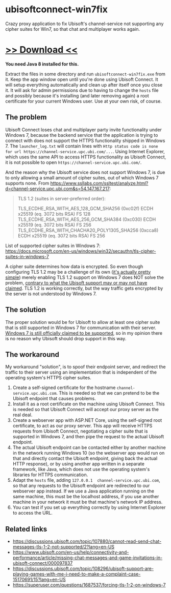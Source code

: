 # ubisoftconnect-win7fix
Crazy proxy application to fix Ubisoft's channel-service not supporting any cipher suites for Win7, so that chat and multiplayer works again.

# [>> Download <<](https://github.com/TheRealAyCe/ubisoftconnect-win7fix/releases)
**You need Java 8 installed for this.**

Extract the files in some directory and run `ubisoftconnect-win7fix.exe` from it. Keep the app window open until you're done using Ubisoft Connect. It will setup everything automatically and clean up after itself once you close it. It will ask for admin permissions due to having to change the `hosts` file and possibly because it's installing (and later removing again) a root certificate for your current Windows user. Use at your own risk, of course.

## The problem
Ubisoft Connect loses chat and multiplayer party invite functionality under Windows 7, because the backend service that the application is trying to connect with does not support the HTTPS functionality shipped in Windows 7. The `launcher_log.txt` will contain lines with `Http status code is none  for url https://channel-service.upc.ubi.com/...`. Using Internet Explorer, which uses the same API to access HTTPS functionality as Ubisoft Connect, it is not possible to open `https://channel-service.upc.ubi.com/`.

And the reason why the Ubisoft service does not support Windows 7, is due to only allowing a small amount of cipher suites, out of which Windows 7 supports none.
From https://www.ssllabs.com/ssltest/analyze.html?d=channel-service.upc.ubi.com&s=54.147.167.217:
> TLS 1.2 (suites in server-preferred order):
> 
> TLS_ECDHE_RSA_WITH_AES_128_GCM_SHA256 (0xc02f)   ECDH x25519 (eq. 3072 bits RSA)   FS 	128
> TLS_ECDHE_RSA_WITH_AES_256_GCM_SHA384 (0xc030)   ECDH x25519 (eq. 3072 bits RSA)   FS 	256
> TLS_ECDHE_RSA_WITH_CHACHA20_POLY1305_SHA256 (0xcca8)   ECDH x25519 (eq. 3072 bits RSA)   FS 	256

List of supported cipher suites in Windows 7: https://docs.microsoft.com/en-us/windows/win32/secauthn/tls-cipher-suites-in-windows-7

A cipher suite determines how data is encrypted. So even though configuring TLS 1.2 may be a challenge of its own ([it's actually pretty simple](https://support.microsoft.com/en-us/topic/update-to-enable-tls-1-1-and-tls-1-2-as-default-secure-protocols-in-winhttp-in-windows-c4bd73d2-31d7-761e-0178-11268bb10392)) merely enabling TLS 1.2 support on Windows 7 does NOT solve the problem, [contrary to what the Ubisoft support may or may not have claimed](https://discussions.ubisoft.com/topic/108296/ubisoft-support-are-playing-games-with-me-i-need-to-make-a-complaint-case-15170691/15?lang=en-US). TLS 1.2 is working correctly, but the way traffic gets encrypted by the server is not understood by Windows 7.

## The solution
The proper solution would be for Ubisoft to allow at least one cipher suite that is still supported in Windows 7 for communication with their server. [Windows 7 is still officially claimed to be supported](https://www.ubisoft.com/en-gb/help/gameplay/article/system-requirements-for-anno-1602-history-edition/000081194), so in my opinion there is no reason why Ubisoft should drop support in this way.

## The workaround
My workaround "solution", is to spoof their endpoint server, and redirect the traffic to their server using an implementation that is independent of the operating system's HTTPS cipher suites.

1. Create a self-signed certificate for the hostname `channel-service.upc.ubi.com`. This is needed so that we can pretend to be the Ubisoft endpoint that causes problems.
2. Install it as a root certificate on the machine using Ubisoft Connect. This is needed so that Ubisoft Connect will accept our proxy server as the real deal.
3. Create a webserver app with ASP.NET Core, using the self-signed root certificate, to act as our proxy server. This app will receive HTTPS requests from Ubisoft Connect, negotiating a cipher suite that is supported in Windows 7, and then pipe the request to the actual Ubisoft endpoint.
4. The actual Ubisoft endpoint can be contacted either by another machine in the network running Windows 10 (so the webserver app would run on that and directly contact the Ubisoft endpoint, giving back the actual HTTP response), or by using another app written in a separate framework, like Java, which does not use the operating system's libraries for HTTPS communication.
5. Adapt the `hosts` file, adding `127.0.0.1  channel-service.upc.ubi.com`, so that any requests to the Ubisoft endpoint are redirected to our webserver app instead. If we use a Java application running on the same machine, this must be the localhost address, if you use another machine in your network it must be that machine's network IP address.
6. You can test if you set up everything correctly by using Internet Explorer to access the URL.

## Related links
- https://discussions.ubisoft.com/topic/107880/cannot-read-send-chat-messages-tls-1-2-not-supported/2?lang=en-US
- https://www.ubisoft.com/en-us/help/connectivity-and-performance/article/missing-chat-messages-and-game-invitations-in-ubisoft-connect/000097837
- https://discussions.ubisoft.com/topic/108296/ubisoft-support-are-playing-games-with-me-i-need-to-make-a-complaint-case-15170691/15?lang=en-US
- https://superuser.com/questions/1687537/forcing-tls-1-2-on-windows-7
